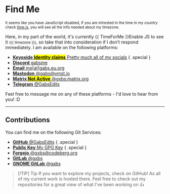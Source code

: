 # Find Me

<noscript>
<small style="text-align: center;">It seems like you have JavaScript disabled, if you are intrested in the time in my country check <a href="https://time.is/Moldova#time_zone">time.is</a>, you will see all the info needed about my timezone.</small>
</noscript>

Here, in my part of the world, it's currently <time><span :title="'The current time in my location is ' + TimeForMe">{{ TimeForMe }}</span><noscript>Enable JS to see it</noscript></time> <small>({{ timezone }})</small>, so take that into consideration if I don’t respond immediately. I am available on the following platforms:

<section class="cards">

- [**Keyoxide <mark>Identity claims</mark>** Pretty much all of my socials](https://keyoxide.org/me%40gabs.eu.org) { .special }
- [**Discord** gabsme](https://discord.com/users/841649648606249021)
- [**Email** me[at]gabs.eu.org](mailto:me@gabs.eu.org)
- [**Mastodon** @gabs@vmst.io](https://vmst.io/@gabs)
- [**Matrix <mark>Not Active</mark>** @gxbs:matrix.org](https://matrix.to/#/@gxbs:matrix.org)
- [**Telegram** @GabsEdits](https://t.me/gabsedits)

</section>

Feel free to message me on any of these platforms - I'd love to hear from you! :D

---

## Contributions

You can find me on the following Git Services:

<section class="cards">

- [**GitHub** @GabsEdits](https://github.com/GabsEdits) { .special }
- [**Public Key** My GPG Key](https://github.com/GabsEdits.gpg) { .special }
- [**Forgejo** @gxbs@codeberg.org](https://codeberg.org/gxbs)
- [**GitLab** @gxbs](https://gitlab.com/gxbs)
- [**GNOME GitLab** @gabs](https://gitlab.gnome.org/gabs)

</section>

> [!TIP] Tip
> If you want to explore my projects, check on GitHub! As all of my current work is hosted there. Feel free to check out my repositories for a great view of what I've been working on :+1:

<script setup lang="ts">
import { ref, onMounted } from 'vue';

const TimeForMe = ref('');
const timezone = ref('');

function TimeForMeFunction() {
  const now = new Date();
  const userLocale = navigator.language || "en-US";
  const chisinauTime = now.toLocaleTimeString(userLocale, { timeZone: "Europe/Chisinau", hour12: !(userLocale.startsWith("en") || userLocale.startsWith("en-US")), hour: "numeric", minute: "numeric" });
  return chisinauTime;
}

function getTimezone() {
  try {
    const now = new Date();
    const options = { timeZone: "Europe/Chisinau", timeZoneName: "longOffset" };
    const gmtOffset = new Intl.DateTimeFormat(undefined, options).formatToParts(now).find(part => part.type === 'timeZoneName').value;

    timezone.value = `${gmtOffset}`;
  } catch (error) {
    console.error("Error fetching GMT offset:", error);
  }
}

onMounted(() => {
  setInterval(() => {
    TimeForMe.value = TimeForMeFunction();
  }, 100);
  getTimezone();
});
</script>
